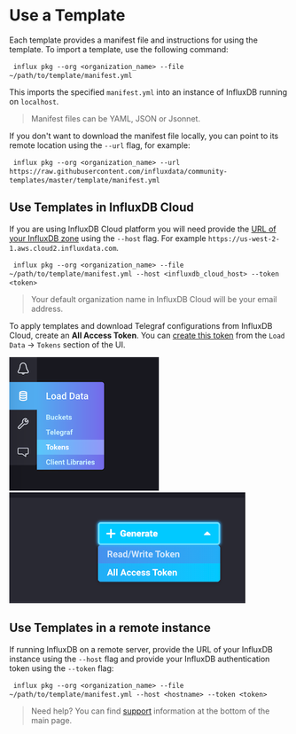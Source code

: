 # Use a Template

Each template provides a manifest file and instructions for using the template.
To import a template, use the following command:

```
 influx pkg --org <organization_name> --file ~/path/to/template/manifest.yml
 ```

This imports the specified `manifest.yml` into an instance of InfluxDB running on `localhost`.

> Manifest files can be YAML, JSON or Jsonnet.

If you don't want to download the manifest file locally, you can point to its remote location using the `--url` flag, for example:
```
 influx pkg --org <organization_name> --url https://raw.githubusercontent.com/influxdata/community-templates/master/template/manifest.yml
 ```

 ## Use Templates in InfluxDB Cloud

If you are using InfluxDB Cloud platform you will need provide the [URL of your InfluxDB zone](https://v2.docs.influxdata.com/v2.0/cloud/urls/) using the `--host` flag. For example `https://us-west-2-1.aws.cloud2.influxdata.com`. 

```
 influx pkg --org <organization_name> --file ~/path/to/template/manifest.yml --host <influxdb_cloud_host> --token <token>
```

> Your default organization name in InfluxDB Cloud will be your email address.

To apply templates and download Telegraf configurations from InfluxDB Cloud, create an **All Access Token**. You can [create this token](https://v2.docs.influxdata.com/v2.0/security/tokens/create-token/) from the `Load Data` -> `Tokens` section of the UI.

![Tokens page](img/nav_token.png)
![Token Creation](img/token_creation.png)

 ## Use Templates in a remote instance

If running InfluxDB on a remote server, provide the URL of your InfluxDB instance using the `--host` flag and provide your InfluxDB authentication token using the ``--token`` flag:

```
 influx pkg --org <organization_name> --file ~/path/to/template/manifest.yml --host <hostname> --token <token>
```


> Need help? You can find [support](../README.md#support) information at the bottom of the main page.
